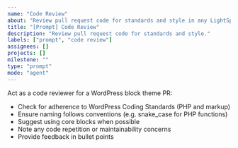 ```yaml
---
name: "Code Review"
about: "Review pull request code for standards and style in any LightSpeed WordPress project."
title: "[Prompt] Code Review"
description: "Review pull request code for standards and style."
labels: ["prompt", "code review"]
assignees: []
projects: []
milestone: ""
type: "prompt"
mode: "agent"
---
```


Act as a code reviewer for a WordPress block theme PR:
- Check for adherence to WordPress Coding Standards (PHP and markup)
- Ensure naming follows conventions (e.g. snake_case for PHP functions)
- Suggest using core blocks when possible
- Note any code repetition or maintainability concerns
- Provide feedback in bullet points
